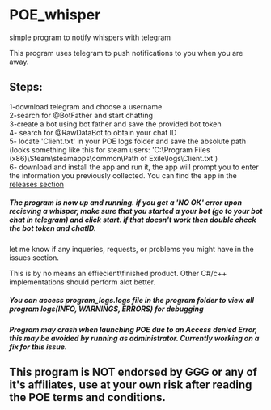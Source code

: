 # POE_whisper
 simple program to notify whispers with telegram

 This program uses telegram to push notifications to you when you are away.

## Steps:
 1-download telegram and choose a username  
 2-search for @BotFather and start chatting  
 3-create a bot using bot father and save the provided bot token  
 4- search for @RawDataBot to obtain your chat ID  
 5- locate 'Client.txt' in your POE logs folder and save the absolute path (looks something like this for steam users: 'C:\Program Files (x86)\Steam\steamapps\common\Path of Exile\logs\Client.txt')  
 6- download and install the app and run it, the app will prompt you to enter the information you previously collected. You can find the app in the [releases section](https://github.com/eslam-allam/POE_whisper/releases)
 ##### The program is now up and running. if you get a 'NO OK' error upon recieving a whisper, make sure that you started a your bot (go to your bot chat in telegram) and click start. if that doesn't work then double check the bot token and chatID.  
 let me know if any inqueries, requests, or problems you might have in the issues section.  

 This is by no means an effiecient\finished product. Other C#/c++ implementations should perform alot better.  
 ##### You can access program_logs.logs file in the program folder to view all program logs(INFO, WARNINGS, ERRORS) for debugging  
 ##### Program may crash when launching POE due to an Access denied Error, this may be avoided by running as administrator. Currently working on a fix for this issue.

 ## This program is NOT endorsed by GGG or any of it's affiliates, use at your own risk after reading the POE terms and conditions.


